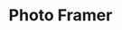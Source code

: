 ---
title: Photo Framer
years: 2023
githubUrl: https://github.com/jacoacoacob/photo-framer
homePageUrl: https://jacoacoacob.github.io/photo-framer/
---